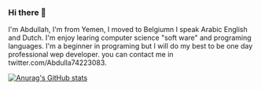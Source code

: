 ### Hi there 👋

I'm Abdullah, I'm from Yemen, I moved to Belgiumn I speak Arabic English and Dutch. I'm enjoy learing computer science "soft ware" and programing languages. I'm a beginner in programing but I will do my best to be one day professional wep developer. you can contact me in twitter.com/Abdulla74223083.

[![Anurag's GitHub stats](https://github-readme-stats.vercel.app/api?username=Abdullah777-x)](https://github.com/anuraghazra/github-readme-stats)
